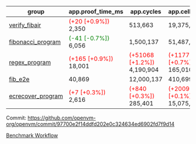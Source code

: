| group | app.proof_time_ms | app.cycles | app.cells_used | leaf.proof_time_ms | leaf.cycles | leaf.cells_used |
| -- | -- | -- | -- | -- | -- | -- |
| [verify_fibair](https://github.com/openvm-org/openvm/blob/benchmark-results/benchmarks-pr/1261/verify_fibair-97700e2f14ddfd202e0c324634ed6902fd7f9d14.md) |<span style='color: red'>(+20 [+0.9%])</span> 2,350 |  513,663 |  19,375,151 |- | - | - |
| [fibonacci_program](https://github.com/openvm-org/openvm/blob/benchmark-results/benchmarks-pr/1261/fibonacci-97700e2f14ddfd202e0c324634ed6902fd7f9d14.md) |<span style='color: green'>(-41 [-0.7%])</span> 6,056 |  1,500,137 |  51,487,838 |- | - | - |
| [regex_program](https://github.com/openvm-org/openvm/blob/benchmark-results/benchmarks-pr/1261/regex-97700e2f14ddfd202e0c324634ed6902fd7f9d14.md) |<span style='color: red'>(+165 [+0.9%])</span> 18,001 | <span style='color: red'>(+51068 [+1.2%])</span> 4,190,904 | <span style='color: red'>(+1177482 [+0.7%])</span> 165,010,909 |- | - | - |
| [fib_e2e](https://github.com/openvm-org/openvm/blob/benchmark-results/benchmarks-pr/1261/fib_e2e-97700e2f14ddfd202e0c324634ed6902fd7f9d14.md) | 40,869 |  12,000,137 |  410,699,582 | 54,463 |  11,453,696 |  437,456,635 |
| [ecrecover_program](https://github.com/openvm-org/openvm/blob/benchmark-results/benchmarks-pr/1261/ecrecover-97700e2f14ddfd202e0c324634ed6902fd7f9d14.md) |<span style='color: red'>(+7 [+0.3%])</span> 2,616 | <span style='color: red'>(+840 [+0.3%])</span> 285,401 | <span style='color: red'>(+20098 [+0.1%])</span> 15,075,033 |- | - | - |


Commit: https://github.com/openvm-org/openvm/commit/97700e2f14ddfd202e0c324634ed6902fd7f9d14

[Benchmark Workflow](https://github.com/openvm-org/openvm/actions/runs/12945617750)
